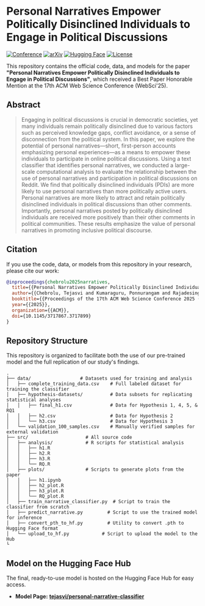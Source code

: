 # Personal Narratives Empower Politically Disinclined Individuals to Engage in Political Discussions

[![Conference](https://img.shields.io/badge/WebSci'25-Best_Paper_Honorable_Mention-blue.svg)](https://doi.org/10.1145/3717867.3717899)
[![arXiv](https://img.shields.io/badge/arXiv-2502.20463-b31b1b.svg)](https://arxiv.org/abs/2502.20463)
[![Hugging Face](https://img.shields.io/badge/%F0%9F%A4%97%20Hugging%20Face-Model-yellow)](https://huggingface.co/tejasvi/personal-narrative-classifier) 
[![License](https://img.shields.io/badge/License-Apache_2.0-green.svg)](LICENSE)

This repository contains the official code, data, and models for the paper **"Personal Narratives Empower Politically Disinclined Individuals to Engage in Political Discussions"**, which received a Best Paper Honorable Mention at the 17th ACM Web Science Conference (WebSci'25).

## Abstract

> Engaging in political discussions is crucial in democratic societies, yet many individuals remain politically disinclined due to various factors such as perceived knowledge gaps, conflict avoidance, or a sense of disconnection from the political system. In this paper, we explore the potential of personal narratives—short, first-person accounts emphasizing personal experiences—as a means to empower these individuals to participate in online political discussions. Using a text classifier that identifies personal narratives, we conducted a large-scale computational analysis to evaluate the relationship between the use of personal narratives and participation in political discussions on Reddit. We find that politically disinclined individuals (PDIs) are more likely to use personal narratives than more politically active users. Personal narratives are more likely to attract and retain politically disinclined individuals in political discussions than other comments. Importantly, personal narratives posted by politically disinclined individuals are received more positively than their other comments in political communities. These results emphasize the value of personal narratives in promoting inclusive political discourse.

## Citation
If you use the code, data, or models from this repository in your research, please cite our work:
```bibtex
@inproceedings{chebrolu2025narratives,
  title={{Personal Narratives Empower Politically Disinclined Individuals to Engage in Political Discussions}},
  author={{Chebrolu, Tejasvi and Kumaraguru, Ponnurangam and Rajadesingan, Ashwin}},
  booktitle={{Proceedings of the 17th ACM Web Science Conference 2025 (Websci '25)}},
  year={{2025}},
  organization={{ACM}},
  doi={10.1145/3717867.3717899}
}
```

## Repository Structure

This repository is organized to facilitate both the use of our pre-trained model and the full replication of our study's findings.

```
.
├── data/                  # Datasets used for training and analysis
│   ├── complete_training_data.csv    # Full labeled dataset for training the classifier
│   ├── hypothesis-datasets/          # Data subsets for replicating statistical analyses
│   │   ├── final_h1.csv              # Data for Hypothesis 1, 4, 5, & RQ1
│   │   ├── h2.csv                    # Data for Hypothesis 2
│   │   └── h3.csv                    # Data for Hypothesis 3 
│   └── validation_100_samples.csv    # Manually verified samples for external validation
├── src/                     # All source code
│   ├── analysis/            # R scripts for statistical analysis
│   │   ├── h1.R
│   │   ├── h2.R
│   │   ├── h3.R
│   │   └── RQ.R
│   ├── plots/               # Scripts to generate plots from the paper
│   │   ├── h1.ipynb
│   │   ├── h2_plot.R
│   │   ├── h3_plot.R
│   │   └── RQ_plot.R
│   ├── train_narrative_classifier.py  # Script to train the classifier from scratch
│   ├── predict_narrative.py         # Script to use the trained model for inference
│   ├── convert_pth_to_hf.py         # Utility to convert .pth to Hugging Face format
│   └── upload_to_hf.py            # Script to upload the model to the Hub
└
```

## Model on the Hugging Face Hub

The final, ready-to-use model is hosted on the Hugging Face Hub for easy access.

*   **Model Page:** [**tejasvi/personal-narrative-classifier**](https://huggingface.co/tejasvi/personal-narrative-classifier)
